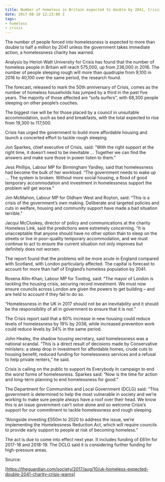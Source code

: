 ```yaml
---
title: Number of homeless in Britain expected to double by 2041, Crisis warns
date: 2017-08-10 12:23:00 Z
tags:
- homeless
- crisis
---
```


The number of people forced into homelessness is expected to more than double to half a million by 2041 unless the government takes immediate action, a homelessness charity has warned.

Analysis by Heriot-Watt University for Crisis has found that the number of homeless people in Britain will reach 575,000, up from 236,000 in 2016. The number of people sleeping rough will more than quadruple from 9,100 in 2016 to 40,100 over the same period, the research found.

The forecast, released to mark the 50th anniversary of Crisis, comes as the number of homeless households has jumped by a third in the past five years. The majority of those affected are “sofa surfers”, with 68,300 people sleeping on other people’s couches.

The biggest rise will be for those placed by a council in unsuitable accommodation, such as bed and breakfasts, with the total expected to rise from 19,300 to 117,500.

Crisis has urged the government to build more affordable housing and launch a concerted effort to tackle rough sleeping.

Jon Sparkes, chief executive of Crisis, said: “With the right support at the right time, it doesn’t need to be inevitable ... Together we can find the answers and make sure those in power listen to them.”

Jess Phillips, Labour MP for Birmingham Yardley, said that homelessness had become the bulk of her workload. “The government needs to wake up ... The system is broken. Without more social housing, a flood of good temporary accommodation and investment in homelessness support the problem will get worse.”

Jim McMahon, Labour MP for Oldham West and Royton, said: “This is a crisis of the government’s own making. Deliberate and targeted policies and cuts in welfare, housing and community support have made a bad situation terrible.”

Jacqui McCluskey, director of policy and communications at the charity Homeless Link, said the predictions were extremely concerning. “It is unacceptable that anyone should have no other option than to sleep on the streets or live in poor-quality temporary accommodation, and we must continue to act to ensure the current situation not only improves but definitely does not worsen.

The report found that the problems will be more acute in England compared with Scotland, with London particularly affected. The capital is forecast to account for more than half of England’s homeless population by 2041.

Rosena Allin-Khan, Labour MP for Tooting, said: “The mayor of London is tackling the housing crisis, securing record investment. We must now ensure councils across London are given the powers to get building – and are held to account if they fail to do so.

“Homelessness in the UK in 2017 should not be an inevitability and it should be the responsibility of all in government to ensure that it is not.”

The Crisis report said that a 60% increase in new housing could reduce levels of homelessness by 19% by 2036, while increased prevention work could reduce levels by 34% in the same period.

John Healey, the shadow housing secretary, said homelessness was a national scandal. “This is a direct result of decisions made by Conservative ministers: a steep drop in investment for affordable homes, crude cuts to housing benefit, reduced funding for homelessness services and a refusal to help private renters,” he said.

Crisis is calling on the public to support its Everybody In campaign to end the worst forms of homelessness. Sparkes said: “Now is the time for action and long-term planning to end homelessness for good.”

The Department for Communities and Local Government (DCLG) said: “This government is determined to help the most vulnerable in society and we’re working to make sure people always have a roof over their head. We know this is an issue government can’t solve alone and so welcome Crisis’s support for our commitment to tackle homelessness and rough sleeping.

“Alongside investing £550m to 2020 to address the issue, we’re implementing the Homelessness Reduction Act, which will require councils to provide early support to people at risk of becoming homeless.”

The act is due to come into effect next year. It includes funding of £61m for 2017-18 and 2018-19. The DCLG said it is considering further funding for high-pressure areas.


Source:

[https://theguardian.com/society/2017/aug/10/uk-homeless-expected-double-2041-charity-crisis-warns]